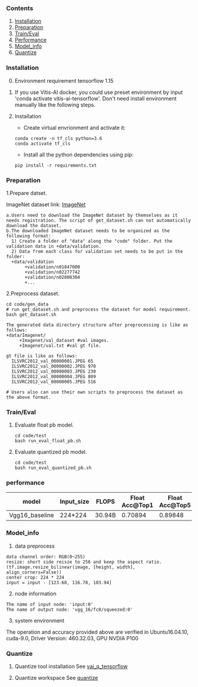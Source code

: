 ### Contents
1. [Installation](#installation)
2. [Preparation](#preparation)
3. [Train/Eval](#traineval)
4. [Performance](#performance)
5. [Model_info](#model_info)
6. [Quantize](#quantize)

### Installation
0. Environment requirement 
   tensorflow 1.15
   
1. If you use Vitis-AI docker, you could use preset environment by input 'conda activate vitis-ai-tensorflow'. 
   Don't need install environment manually like the following steps.
   
2. Installation
   - Create virtual envrionment and activate it:
   ```shell
   conda create -n tf_cls python=3.6
   conda activate tf_cls
   ```
   - Install all the python dependencies using pip:
   ```shell
   pip install -r requirements.txt
   ```

### Preparation

1.Prepare datset.
  
  ImageNet dataset link: [ImageNet](http://image-net.org/download-images) 
  
  ```
  a.Users need to download the ImageNet dataset by themselves as it needs registration. The script of get_dataset.sh can not automatically download the dataset. 
  b.The downloaded ImageNet dataset needs to be organized as the following format:
    1) Create a folder of "data" along the "code" folder. Put the validation data in +data/validation.
    2) Data from each class for validation set needs to be put in the folder:
    +data/validation
         +validation/n01847000 
         +validation/n02277742
         +validation/n02808304
         +... 
  ```
  
2.Preprocess dataset.

  ```shell
  cd code/gen_data
  # run get_dataset.sh and preprocess the dataset for model requirement.
  bash get_dataset.sh 
  ```
  
  ```
  The generated data directory structure after preprocessing is like as follows:
  +data/Imagenet/   
       +Imagenet/val_dataset #val images. 
       +Imagenet/val.txt #val gt file.
  
  gt file is like as follows: 
    ILSVRC2012_val_00000001.JPEG 65
    ILSVRC2012_val_00000002.JPEG 970
    ILSVRC2012_val_00000003.JPEG 230
    ILSVRC2012_val_00000004.JPEG 809
    ILSVRC2012_val_00000005.JPEG 516
    
  # Users also can use their own scripts to preprocess the dataset as the above format.
  ```

### Train/Eval

1. Evaluate float pb model.
    ```shell
    cd code/test
    bash run_eval_float_pb.sh
    ```
2. Evaluate quantized pb model.
   ```shell
   cd code/test
   bash run_eval_quantized_pb.sh
   ```

### performance
|model|Input_size|FLOPS|Float Acc@Top1|Float Acc@Top5|INT8 Acc@Top1|INT8 Acc@Top5|
|---|--|--|--|--|--|--|
|Vgg16_baseline|224*224|30.94B|0.70894|0.89848|0.70702|0.89712|

### Model_info

1.  data preprocess
  ```
  data channel order: RGB(0~255)                  
  resize: short side reisze to 256 and keep the aspect ratio.(tf.image.resize_bilinear(image, [height, width], align_corners=False))
  center crop: 224 * 224
  input = input - [123.68, 116.78, 103.94] 
  ```
2. node information

  ```
  The name of input node: 'input:0'
  The name of output node: 'vgg_16/fc8/squeezed:0'
  ```
3. system environment

The operation and accuracy provided above are verified in Ubuntu16.04.10, cuda-9.0, Driver Version: 460.32.03, GPU NVDIA P100

### Quantize
1. Quantize tool installation
  See [vai_q_tensorflow](https://github.com/Xilinx/Vitis-AI/tree/master/Vitis-AI-Quantizer/vai_q_tensorflow)

2. Quantize workspace
  See [quantize](./code/quantize/)

